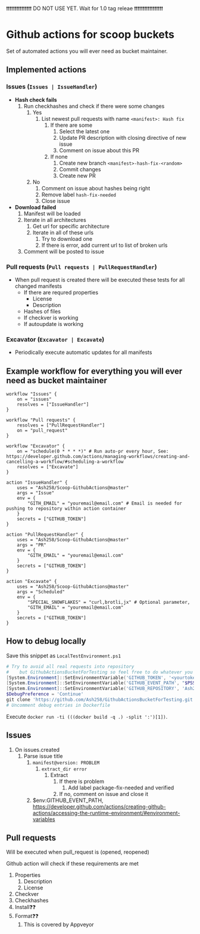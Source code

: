 ❗❗❗❗❗❗❗❗❗❗❗❗❗❗❗ DO NOT USE YET. Wait for 1.0 tag releae ❗❗❗❗❗❗❗❗❗❗❗❗❗❗❗❗❗

# Github actions for scoop buckets

Set of automated actions you will ever need as bucket maintainer.

## Implemented actions

### Issues (`Issues | IssueHandler`)

- **Hash check fails**
    1. Run checkhashes and check if there were some changes
        1. Yes
            1. List newest pull requests with name `<manifest>: Hash fix`
                1. If there are some
                    1. Select the latest one
                    1. Update PR description with closing directive of new issue
                    1. Comment on issue about this PR
                1. If none
                    1. Create new branch `<manifest>-hash-fix-<random>`
                    1. Commit changes
                    1. Create new PR
        1. No
            1. Comment on issue about hashes being right
            1. Remove label `hash-fix-needed`
            1. Close issue
- **Download failed**
    1. Manifest will be loaded
    1. Iterate in all architectures
        1. Get url for specific architecture
        1. Iterate in all of these urls
            1. Try to download one
            1. If there is error, add current url to list of broken urls
    1. Comment will be posted to issue

### Pull requests (`Pull requests | PullRequestHandler`)

- When pull request is created there will be executed these tests for all changed manifests
    - If there are requred properties
        - License
        - Description
    - Hashes of files
    - If checkver is working
    - If autoupdate is working

### Excavator (`Excavator | Excavate`)

- Periodically execute automatic updates for all manifests

## Example workflow for everything you will ever need as bucket maintainer

```hcl
workflow "Issues" {
    on = "issues"
    resolves = ["IssueHandler"]
}

workflow "Pull requests" {
    resolves = ["PullRequestHandler"]
    on = "pull_request"
}

workflow "Excavator" {
    on = "schedule(0 * * * *)" # Run auto-pr every hour, See: https://developer.github.com/actions/managing-workflows/creating-and-cancelling-a-workflow/#scheduling-a-workflow
    resolves = ["Excavate"]
}

action "IssueHandler" {
    uses = "Ash258/Scoop-GithubActions@master"
    args = "Issue"
    env = {
        "GITH_EMAIL" = "youremail@email.com" # Email is needed for pushing to repository within action container
    }
    secrets = ["GITHUB_TOKEN"]
}

action "PullRequestHandler" {
    uses = "Ash258/Scoop-GithubActions@master"
    args = "PR"
    env = {
        "GITH_EMAIL" = "youremail@email.com"
    }
    secrets = ["GITHUB_TOKEN"]
}

action "Excavate" {
    uses = "Ash258/Scoop-GithubActions@master"
    args = "Scheduled"
    env = {
        "SPECIAL_SNOWFLAKES" = "curl,brotli,jx" # Optional parameter,
        "GITH_EMAIL" = "youremail@email.com"
    }
    secrets = ["GITHUB_TOKEN"]
}
```

## How to debug locally

Save this snippet as `LocalTestEnvironment.ps1`

```powershell
# Try to avoid all real requests into repository
#    but GithubActionsBucketForTesting so feel free to do whatever you want with this repo
[System.Environment]::SetEnvironmentVariable('GITHUB_TOKEN', '<yourtoken>', 'Process')
[System.Environment]::SetEnvironmentVariable('GITHUB_EVENT_PATH', "$PSScriptRoot\cosi.json", 'Process')
[System.Environment]::SetEnvironmentVariable('GITHUB_REPOSITORY', 'Ash258/GithubActionsBucketForTesting', 'Process')
$DebugPreference = 'Continue'
git clone 'https://github.com/Ash258/GithubActionsBucketForTesting.git' '/github/workspace'
# Uncomment debug entries in Dockerfile
```

Execute `docker run -ti (((docker build -q .) -split ':')[1])`.

## Issues

1. On issues.created
    1. Parse issue title
        1. `manifest@version: PROBLEM`
            1. `extract_dir error`
                1. Extract
                    1. If there is problem
                        1. Add label package-fix-needed and verified
                    1. If no, comment on issue and close it
        1. $env:GITHUB_EVENT_PATH, <https://developer.github.com/actions/creating-github-actions/accessing-the-runtime-environment/#environment-variables>

## Pull requests

Will be executed when pull_request is (opened, reopened)

Github action will check if these requirements are met

1. Properties
    1. Description
    1. License
1. Checkver
1. Checkhashes
1. Install❓❓
1. Format❓❓
    1. This is covered by Appveyor
